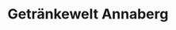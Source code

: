 ---
title: "Getränkewelt Annaberg"
url: /annaberg-buchholz/getraenkewelt-annaberg/
shop: Getränke
---